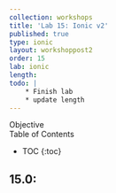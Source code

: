 ```yaml
---
collection: workshops
title: 'Lab 15: Ionic v2'
published: true
type: ionic
layout: workshoppost2
order: 15
lab: ionic
length:
todo: |
    * Finish lab
    * update length
---
```


<div class="fake-h2">Objective</div>

<div class="fake-h2">Table of Contents</div>

* TOC
{:toc}

## 15.0:
